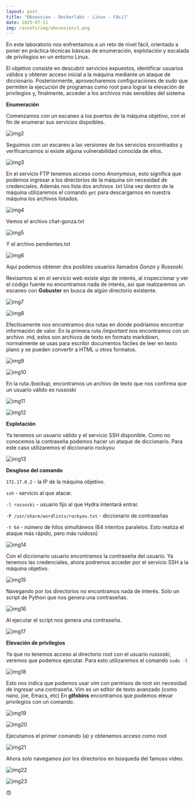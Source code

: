 ```yaml
---
layout: post
title: "Obsession - Dockerlabs - Linux - Fácil"
date: 2025-07-11
img: /assets/img/obssesion/1.png
---
```


En este laboratorio nos enfrentamos a un reto de nivel fácil, orientado a poner en práctica técnicas básicas de enumeración, explotación y escalada de privilegios en un entorno Linux.

El objetivo consiste en descubrir servicios expuestos, identificar usuarios válidos y obtener acceso inicial a la máquina mediante un ataque de diccionario. Posteriormente, aprovecharemos configuraciones de sudo que permiten la ejecución de programas como root para lograr la elevación de privilegios y, finalmente, acceder a los archivos más sensibles del sistema

**Enumeración** 

Comenzamos con un escaneo a los puertos de la máquina objetivo, con el fin de enumerar sus servicios dispoibles.

 ![img2](/secnotes/assets/img/obssesion/2.png)


Seguimos con un escaneo a las versiones de los servicios encontrados y verificaricamos si existe alguna vulnerabilidad conocida de ellos.

![img3](/secnotes/assets/img/obssesion/3.png)
 

En el servicio FTP tenemos acceso como _Anonymous_, esto significa que podemos ingresar a los directorios de la máquina sin necesidad de credenciales. Además nos lista dos archivos .txt 
Una vez dentro de la máquina utilizaremos el comando `get` para descargarnos en nuestra máquina los archivos listados.
 
![img4](/secnotes/assets/img/obssesion/4.png)


Vemos el archivo chat-gonza.txt 

![img5](/secnotes/assets/img/obssesion/5.png)
 
Y el archivo pendientes.txt

![img6](/secnotes/assets/img/obsession/6.png)
 
Aquí podemos obtener dos posibles usuarios llamados _Gonza_  y _Russoski_.

Revisamos si en el servicio web existe algo de interés, al inspeccionar y ver el código fuente no encontramos nada de interés, así que realizaremos un escaneo con **Gobuster** en busca de algún directorio existente.
 
![img7](/secnotes/assets/img/obssesion/7.png)

![img8](/secnotes/assets/img/obssesion/8.png) 

Efectivamente nos encontramos dos rutas en donde podríamos encontrar información de valor.
En la primera ruta _/important_ nos encontramos con un archivo .md, estos son archivos de texto en formato markdown, normalmente se usas para escribir documentos fáciles de leer en texto plano y se pueden convertir a HTML u otros formatos.
 
![img9](/secnotes/assets/img/obssesion/9.png)

 ![img10](/secnotes/assets/img/obssesion/10.png)

 
En la ruta _/backup_, encontramos un archivo de texto que nos confirma que un usuario válido es russoski

![img11](/secnotes/assets/img/obssesion/11.png)

![img12](/secnotes/assets/img/obssesion/12.png) 

**Explotación**

Ya tenemos un usuario válido y el servicio SSH disponible. Como no conocemos la contraseña podemos hacer un ataque de diccionario. Para este caso utilizaremos el diccionario rockyou

![img13](/secnotes/assets/img/obssesion/13.png)

**Desglose del comando** 

`172.17.0.2` -  la IP de la máquina objetivo. 

`ssh` -  servicio al que atacar.

`-l russoski` - usuario fijo al que Hydra intentará entrar.

`-P /usr/share/wordlists/rockyou.txt` - diccionario de contraseñas 

`-t 64` - número de hilos simultáneos (64 intentos paralelos. Esto realiza el ataque más rápido, pero más ruidoso)

 ![img14](/secnotes/assets/img/obssesion/14.png)

Con el diccionario usuario encontramos la contraseña del usuario. 
Ya tenemos las credenciales, ahora podremos acceder por el servicio SSH a la máquina objetivo.

![img15](/secnotes/assets/img/obssesion/15.png)
 
Navegando por los directorios no encontramos nada de interés. Solo un script de Python que nos genera una contraseñas.

![img16](/secnotes/assets/img/obssesion/16.png)
 
Al ejecutar el script nos genera una contraseña.

![img17](/secnotes/assets/img/obssesion/17.png) 

**Elevación de privilegios**

Ya que no tenemos acceso al directorio root con el usuario _russoski_, veremos que podemos ejecutar. Para esto utilizaremos el comando `sudo -l`

![img18](/secnotes/assets/img/obssesion/18.png)
 
Esto nos indica que podemos usar vim con permisos de root sin necesidad de ingresar una contraseña.
Vim es un editor de texto avanzado (como nano, joe, Emacs, etc)
En **gtfobins** encontramos que podemos elevar privilegios con un comando. 

![img19](/secnotes/assets/img/obssesion/19.png) 

![img20](/secnotes/assets/img/obsession/20.png)

Ejecutamos el primer comando (a) y obtenemos acceso como root

![img21](/secnotes/assets/img/obssesion/21.png)
 
Ahora solo navegamos por los directorios en búsqueda del famoso video.

![img22](/secnotes/assets/img/obssesion/22.png)


![img23](/secnotes/assets/img/obssesion/23.png)

:heart_eyes:
 
 
 

